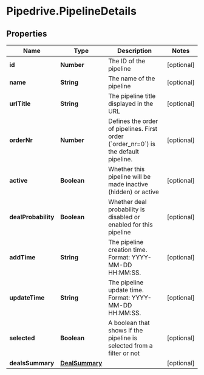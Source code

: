 # Pipedrive.PipelineDetails

## Properties

Name | Type | Description | Notes
------------ | ------------- | ------------- | -------------
**id** | **Number** | The ID of the pipeline | [optional] 
**name** | **String** | The name of the pipeline | [optional] 
**urlTitle** | **String** | The pipeline title displayed in the URL | [optional] 
**orderNr** | **Number** | Defines the order of pipelines. First order (&#x60;order_nr&#x3D;0&#x60;) is the default pipeline. | [optional] 
**active** | **Boolean** | Whether this pipeline will be made inactive (hidden) or active | [optional] 
**dealProbability** | **Boolean** | Whether deal probability is disabled or enabled for this pipeline | [optional] 
**addTime** | **String** | The pipeline creation time. Format: YYYY-MM-DD HH:MM:SS. | [optional] 
**updateTime** | **String** | The pipeline update time. Format: YYYY-MM-DD HH:MM:SS. | [optional] 
**selected** | **Boolean** | A boolean that shows if the pipeline is selected from a filter or not | [optional] 
**dealsSummary** | [**DealSummary**](DealSummary.md) |  | [optional] 


